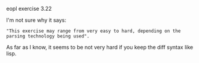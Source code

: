 eopl exercise 3.22

I'm not sure why it says:

    "This exercise may range from very easy to hard, depending on the parsing technology being used".

As far as I know, it seems to be not very hard if you keep the diff syntax like lisp.

